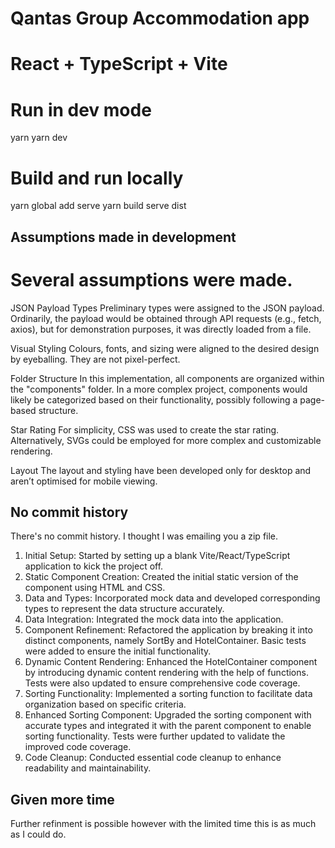 # Qantas Group Accommodation app

# React + TypeScript + Vite

# Run in dev mode

yarn
yarn dev

# Build and run locally

yarn global add serve
yarn build
serve dist

## Assumptions made in development

# Several assumptions were made.

JSON Payload Types
Preliminary types were assigned to the JSON payload. Ordinarily, the payload would be obtained through API requests (e.g., fetch, axios), but for demonstration purposes, it was directly loaded from a file.

Visual Styling
Colours, fonts, and sizing were aligned to the desired design by eyeballing. They are not pixel-perfect.

Folder Structure
In this implementation, all components are organized within the "components" folder. In a more complex project, components would likely be categorized based on their functionality, possibly following a page-based structure.

Star Rating
For simplicity, CSS was used to create the star rating. Alternatively, SVGs could be employed for more complex and customizable rendering.

Layout
The layout and styling have been developed only for desktop and aren’t optimised for mobile viewing.

## No commit history

There's no commit history. I thought I was emailing you a zip file.

1. Initial Setup: Started by setting up a blank Vite/React/TypeScript application to kick the project off.
2. Static Component Creation: Created the initial static version of the component using HTML and CSS.
3. Data and Types: Incorporated mock data and developed corresponding types to represent the data structure accurately.
4. Data Integration: Integrated the mock data into the application.
5. Component Refinement: Refactored the application by breaking it into distinct components, namely SortBy and HotelContainer. Basic tests were added to ensure the initial functionality.
6. Dynamic Content Rendering: Enhanced the HotelContainer component by introducing dynamic content rendering with the help of functions. Tests were also updated to ensure comprehensive code coverage.
7. Sorting Functionality: Implemented a sorting function to facilitate data organization based on specific criteria.
8. Enhanced Sorting Component: Upgraded the sorting component with accurate types and integrated it with the parent component to enable sorting functionality. Tests were further updated to validate the improved code coverage.
9. Code Cleanup: Conducted essential code cleanup to enhance readability and maintainability.

## Given more time

Further refinment is possible however with the limited time this is as much as I could do.
